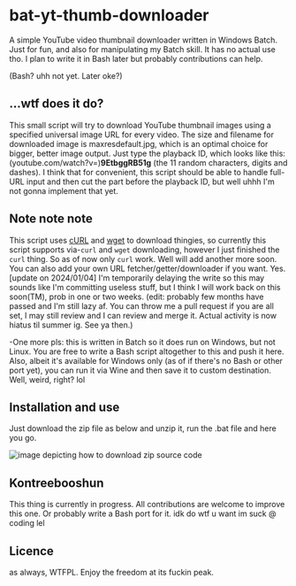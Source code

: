 # bat-yt-thumb-downloader
A simple YouTube video thumbnail downloader written in Windows Batch. 
Just for fun, and also for manipulating my Batch skill. It has no actual use tho. I plan to write it in Bash later but probably contributions can help.

(Bash? uhh not yet. Later oke?)

## ...wtf does it do?
This small script will try to download YouTube thumbnail images using a specified universal image URL for every video.
The size and filename for downloaded image is maxresdefault.jpg, which is an optimal choice for bigger, better image output.
Just type the playback ID, which looks like this: (youtube.com/watch?v=)**9EtbggRB51g** (the 11 random characters, digits and dashes).
I think that for convenient, this script should be able to handle full-URL input and then cut the part before the playback ID, but well uhhh
I'm not gonna implement that yet. 

## Note note note
This script uses [cURL](https://curl.se) and [wget](https://www.gnu.org/software/wget/) to download thingies, so currently this script supports via-```curl``` and ```wget``` downloading, however I just finished the ```curl``` thing. So as of now only ```curl``` work. Well will add another more soon.
You can also add your own URL fetcher/getter/downloader if you want. Yes.
[update on 2024/01/04] I'm temporarily delaying the write so this may sounds like I'm committing useless stuff, but I think I will work back on this soon(TM), prob in one or two weeks. (edit: probably few months have passed and I'm still lazy af. You can throw me a pull request if you are all set, I may still review and I can review and merge it. Actual activity is now hiatus til summer ig. See ya then.)

-One more pls: this is written in Batch so it does run on Windows, but not Linux. You are free to write a Bash script altogether to this and push it here. Also, 
albeit it's available for Windows only (as of if there's no Bash or other port yet), you can run it via Wine and then save it to custom destination. Well, weird, right? 
lol 

## Installation and use
Just download the zip file as below and unzip it, run the .bat file and here you go.

![image depicting how to download zip source code](https://cdn.discordapp.com/attachments/1066215979006312478/1203665240592621608/image.png "yes, do it")

## Kontreebooshun 
This thing is currently in progress. All contributions are welcome to improve this one. Or probably write a Bash port for it. idk do wtf u want im suck @ coding lel

## Licence
as always, WTFPL. Enjoy the freedom at its fuckin peak.
